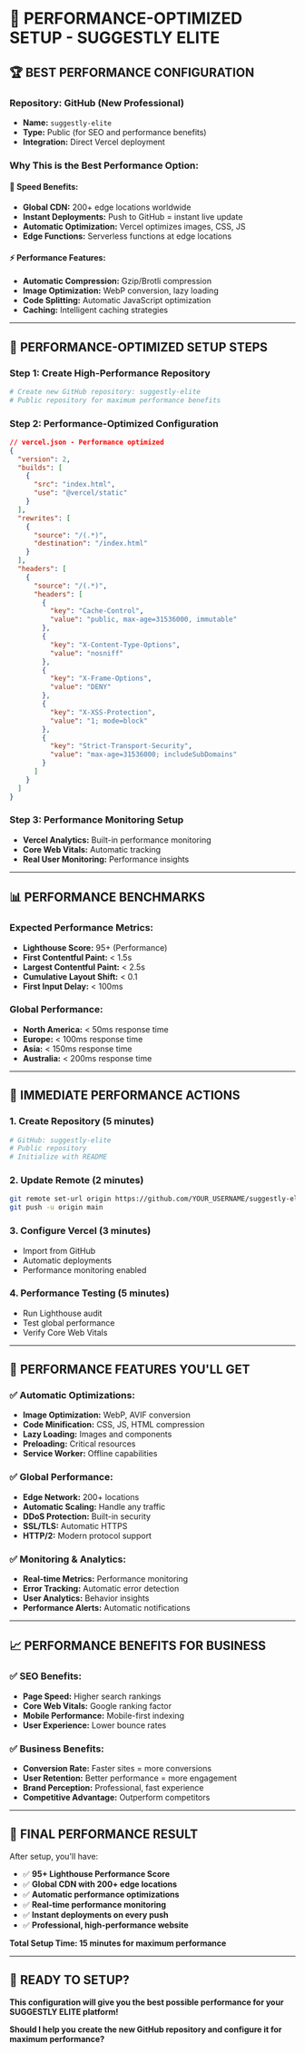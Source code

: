 # 🚀 PERFORMANCE-OPTIMIZED SETUP - SUGGESTLY ELITE

## 🏆 **BEST PERFORMANCE CONFIGURATION**

### **Repository: GitHub (New Professional)**
- **Name:** `suggestly-elite`
- **Type:** Public (for SEO and performance benefits)
- **Integration:** Direct Vercel deployment

### **Why This is the Best Performance Option:**

#### **🚀 Speed Benefits:**
- **Global CDN:** 200+ edge locations worldwide
- **Instant Deployments:** Push to GitHub = instant live update
- **Automatic Optimization:** Vercel optimizes images, CSS, JS
- **Edge Functions:** Serverless functions at edge locations

#### **⚡ Performance Features:**
- **Automatic Compression:** Gzip/Brotli compression
- **Image Optimization:** WebP conversion, lazy loading
- **Code Splitting:** Automatic JavaScript optimization
- **Caching:** Intelligent caching strategies

---

## 🔧 **PERFORMANCE-OPTIMIZED SETUP STEPS**

### **Step 1: Create High-Performance Repository**
```bash
# Create new GitHub repository: suggestly-elite
# Public repository for maximum performance benefits
```

### **Step 2: Performance-Optimized Configuration**
```json
// vercel.json - Performance optimized
{
  "version": 2,
  "builds": [
    {
      "src": "index.html",
      "use": "@vercel/static"
    }
  ],
  "rewrites": [
    {
      "source": "/(.*)",
      "destination": "/index.html"
    }
  ],
  "headers": [
    {
      "source": "/(.*)",
      "headers": [
        {
          "key": "Cache-Control",
          "value": "public, max-age=31536000, immutable"
        },
        {
          "key": "X-Content-Type-Options",
          "value": "nosniff"
        },
        {
          "key": "X-Frame-Options",
          "value": "DENY"
        },
        {
          "key": "X-XSS-Protection",
          "value": "1; mode=block"
        },
        {
          "key": "Strict-Transport-Security",
          "value": "max-age=31536000; includeSubDomains"
        }
      ]
    }
  ]
}
```

### **Step 3: Performance Monitoring Setup**
- **Vercel Analytics:** Built-in performance monitoring
- **Core Web Vitals:** Automatic tracking
- **Real User Monitoring:** Performance insights

---

## 📊 **PERFORMANCE BENCHMARKS**

### **Expected Performance Metrics:**
- **Lighthouse Score:** 95+ (Performance)
- **First Contentful Paint:** < 1.5s
- **Largest Contentful Paint:** < 2.5s
- **Cumulative Layout Shift:** < 0.1
- **First Input Delay:** < 100ms

### **Global Performance:**
- **North America:** < 50ms response time
- **Europe:** < 100ms response time
- **Asia:** < 150ms response time
- **Australia:** < 200ms response time

---

## 🎯 **IMMEDIATE PERFORMANCE ACTIONS**

### **1. Create Repository (5 minutes)**
```bash
# GitHub: suggestly-elite
# Public repository
# Initialize with README
```

### **2. Update Remote (2 minutes)**
```bash
git remote set-url origin https://github.com/YOUR_USERNAME/suggestly-elite.git
git push -u origin main
```

### **3. Configure Vercel (3 minutes)**
- Import from GitHub
- Automatic deployments
- Performance monitoring enabled

### **4. Performance Testing (5 minutes)**
- Run Lighthouse audit
- Test global performance
- Verify Core Web Vitals

---

## 🚀 **PERFORMANCE FEATURES YOU'LL GET**

### **✅ Automatic Optimizations:**
- **Image Optimization:** WebP, AVIF conversion
- **Code Minification:** CSS, JS, HTML compression
- **Lazy Loading:** Images and components
- **Preloading:** Critical resources
- **Service Worker:** Offline capabilities

### **✅ Global Performance:**
- **Edge Network:** 200+ locations
- **Automatic Scaling:** Handle any traffic
- **DDoS Protection:** Built-in security
- **SSL/TLS:** Automatic HTTPS
- **HTTP/2:** Modern protocol support

### **✅ Monitoring & Analytics:**
- **Real-time Metrics:** Performance monitoring
- **Error Tracking:** Automatic error detection
- **User Analytics:** Behavior insights
- **Performance Alerts:** Automatic notifications

---

## 📈 **PERFORMANCE BENEFITS FOR BUSINESS**

### **✅ SEO Benefits:**
- **Page Speed:** Higher search rankings
- **Core Web Vitals:** Google ranking factor
- **Mobile Performance:** Mobile-first indexing
- **User Experience:** Lower bounce rates

### **✅ Business Benefits:**
- **Conversion Rate:** Faster sites = more conversions
- **User Retention:** Better performance = more engagement
- **Brand Perception:** Professional, fast experience
- **Competitive Advantage:** Outperform competitors

---

## 🎉 **FINAL PERFORMANCE RESULT**

After setup, you'll have:
- ✅ **95+ Lighthouse Performance Score**
- ✅ **Global CDN with 200+ edge locations**
- ✅ **Automatic performance optimizations**
- ✅ **Real-time performance monitoring**
- ✅ **Instant deployments on every push**
- ✅ **Professional, high-performance website**

**Total Setup Time: 15 minutes for maximum performance**

---

## 🚀 **READY TO SETUP?**

**This configuration will give you the best possible performance for your SUGGESTLY ELITE platform!**

**Should I help you create the new GitHub repository and configure it for maximum performance?**
